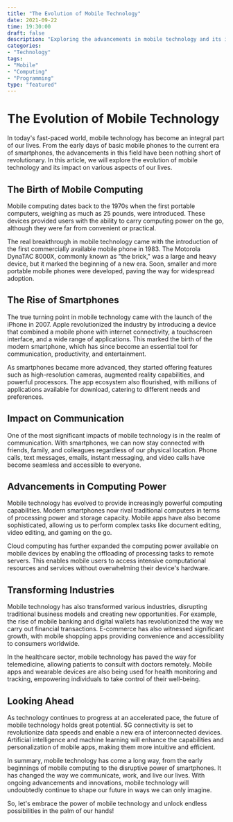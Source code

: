 ```yaml
--- 
title: "The Evolution of Mobile Technology" 
date: 2021-09-22
time: 19:30:00 
draft: false
description: "Exploring the advancements in mobile technology and its impact on our lives"
categories: 
- "Technology"
tags: 
- "Mobile"
- "Computing"
- "Programming"
type: "featured" 
---
```


# The Evolution of Mobile Technology

In today's fast-paced world, mobile technology has become an integral part of our lives. From the early days of basic mobile phones to the current era of smartphones, the advancements in this field have been nothing short of revolutionary. In this article, we will explore the evolution of mobile technology and its impact on various aspects of our lives.

## The Birth of Mobile Computing

Mobile computing dates back to the 1970s when the first portable computers, weighing as much as 25 pounds, were introduced. These devices provided users with the ability to carry computing power on the go, although they were far from convenient or practical.

The real breakthrough in mobile technology came with the introduction of the first commercially available mobile phone in 1983. The Motorola DynaTAC 8000X, commonly known as "the brick," was a large and heavy device, but it marked the beginning of a new era. Soon, smaller and more portable mobile phones were developed, paving the way for widespread adoption.

## The Rise of Smartphones

The true turning point in mobile technology came with the launch of the iPhone in 2007. Apple revolutionized the industry by introducing a device that combined a mobile phone with internet connectivity, a touchscreen interface, and a wide range of applications. This marked the birth of the modern smartphone, which has since become an essential tool for communication, productivity, and entertainment.

As smartphones became more advanced, they started offering features such as high-resolution cameras, augmented reality capabilities, and powerful processors. The app ecosystem also flourished, with millions of applications available for download, catering to different needs and preferences.

## Impact on Communication

One of the most significant impacts of mobile technology is in the realm of communication. With smartphones, we can now stay connected with friends, family, and colleagues regardless of our physical location. Phone calls, text messages, emails, instant messaging, and video calls have become seamless and accessible to everyone.

## Advancements in Computing Power

Mobile technology has evolved to provide increasingly powerful computing capabilities. Modern smartphones now rival traditional computers in terms of processing power and storage capacity. Mobile apps have also become sophisticated, allowing us to perform complex tasks like document editing, video editing, and gaming on the go.

Cloud computing has further expanded the computing power available on mobile devices by enabling the offloading of processing tasks to remote servers. This enables mobile users to access intensive computational resources and services without overwhelming their device's hardware.

## Transforming Industries

Mobile technology has also transformed various industries, disrupting traditional business models and creating new opportunities. For example, the rise of mobile banking and digital wallets has revolutionized the way we carry out financial transactions. E-commerce has also witnessed significant growth, with mobile shopping apps providing convenience and accessibility to consumers worldwide.

In the healthcare sector, mobile technology has paved the way for telemedicine, allowing patients to consult with doctors remotely. Mobile apps and wearable devices are also being used for health monitoring and tracking, empowering individuals to take control of their well-being.

## Looking Ahead

As technology continues to progress at an accelerated pace, the future of mobile technology holds great potential. 5G connectivity is set to revolutionize data speeds and enable a new era of interconnected devices. Artificial intelligence and machine learning will enhance the capabilities and personalization of mobile apps, making them more intuitive and efficient.

In summary, mobile technology has come a long way, from the early beginnings of mobile computing to the disruptive power of smartphones. It has changed the way we communicate, work, and live our lives. With ongoing advancements and innovations, mobile technology will undoubtedly continue to shape our future in ways we can only imagine.

So, let's embrace the power of mobile technology and unlock endless possibilities in the palm of our hands!
